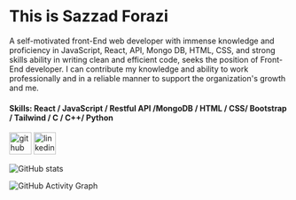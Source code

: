 
# This is Sazzad Forazi



A self-motivated front-End web developer with immense knowledge and proficiency in JavaScript, React, API, Mongo DB, HTML, CSS, and strong skills ability in writing clean and efficient code, seeks the position of Front-End developer. I can contribute my knowledge and ability to work professionally and in a reliable manner to support the organization's growth and me.

#### Skills: React / JavaScript / Restful API /MongoDB / HTML / CSS/ Bootstrap / Tailwind / C /  C++/  Python



[<img src='https://cdn.jsdelivr.net/npm/simple-icons@3.0.1/icons/github.svg' alt='github' height='40'>](https://github.com/SazzadForazi)  [<img src='https://cdn.jsdelivr.net/npm/simple-icons@3.0.1/icons/linkedin.svg' alt='linkedin' height='40'>](https://www.linkedin.com/in/www.linkedin.com/in/sazzad-hossain-forazi/)  

![GitHub stats](https://github-readme-stats.vercel.app/api?username=SazzadForazi&show_icons=true&count_private=true)  

![GitHub Activity Graph](https://activity-graph.herokuapp.com/graph?username=SazzadForazi)  

